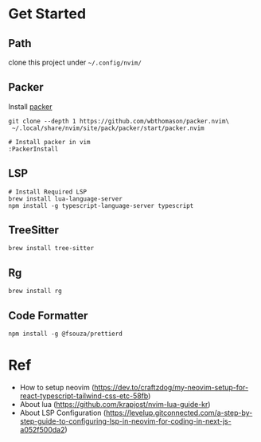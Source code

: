 # Get Started

## Path

clone this project under `~/.config/nvim/`

## Packer

Install [packer](https://github.com/wbthomason/packer.nvim#quickstart)

```shell
git clone --depth 1 https://github.com/wbthomason/packer.nvim\
 ~/.local/share/nvim/site/pack/packer/start/packer.nvim
```

```shell
# Install packer in vim
:PackerInstall
```

## LSP

```shell
# Install Required LSP
brew install lua-language-server
npm install -g typescript-language-server typescript
```

## TreeSitter

```shell
brew install tree-sitter
```

## Rg

```shell
brew install rg
```

## Code Formatter

```shell
npm install -g @fsouza/prettierd
```

# Ref

- How to setup neovim (https://dev.to/craftzdog/my-neovim-setup-for-react-typescript-tailwind-css-etc-58fb)
- About lua (https://github.com/krapjost/nvim-lua-guide-kr)
- About LSP Configuration (https://levelup.gitconnected.com/a-step-by-step-guide-to-configuring-lsp-in-neovim-for-coding-in-next-js-a052f500da2)

